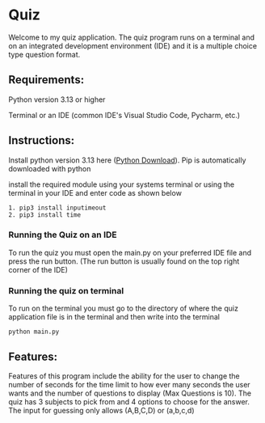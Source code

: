 <h1>Quiz</h1>
<p>Welcome to my quiz application. The quiz program runs on a terminal and on an integrated development environment (IDE) and it is a multiple choice type question format.</p>
<h2>Requirements:</h2>

Python version 3.13 or higher

Terminal or an IDE (common IDE's Visual Studio Code, Pycharm, etc.)

<h2>Instructions:</h2>

Install python version 3.13 here ([Python Download](https://www.python.org/downloads/)).
Pip is automatically downloaded with python

<p>install the required module using your systems terminal or using the terminal in your IDE and enter code as shown below</p>

    1. pip3 install inputimeout  
    2. pip3 install time
<h3>Running the Quiz on an IDE</h3>
<p>To run the quiz you must open the main.py on your preferred IDE file and press the run button. (The run button is usually found on the top right corner of the IDE)</p>
<h3>Running the quiz on terminal</h3>
<p>To run on the terminal you must go to the directory of where the quiz application file is in the terminal and then write into the terminal</p>

    python main.py

<h2> Features: </h2>
<p>Features of this program include the ability for the user to change the number of seconds for the time limit to how ever many seconds the user wants and the number of questions to display (Max Questions is 10). The quiz has 3 subjects to pick from and 4 options to choose for the answer. The input for guessing only allows (A,B,C,D) or (a,b,c,d)</p>
